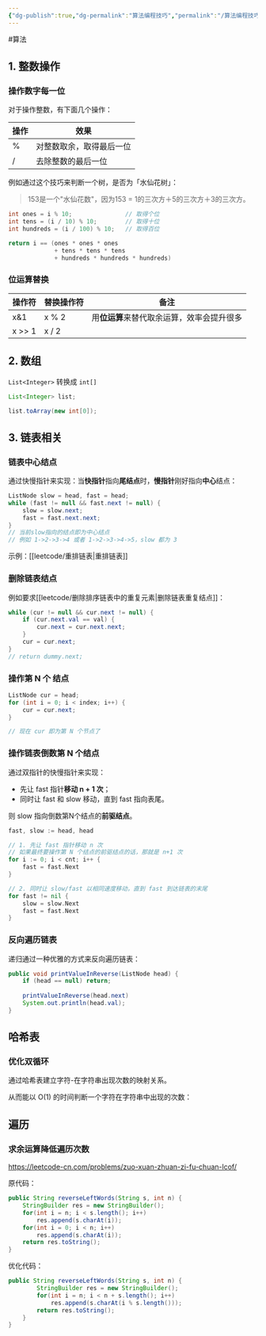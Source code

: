 ```yaml
---
{"dg-publish":true,"dg-permalink":"算法编程技巧","permalink":"/算法编程技巧/"}
---
```



#算法

## 1. 整数操作

### 操作数字每一位

对于操作整数，有下面几个操作：

| 操作 | 效果                     |
| ---- | ------------------------ |
| %    | 对整数取余，取得最后一位 |
| /    | 去除整数的最后一位       | 


例如通过这个技巧来判断一个树，是否为「水仙花树」：
> 153是一个"水仙花数"，因为153 = 1的三次方＋5的三次方＋3的三次方。

```java
int ones = i % 10;               // 取得个位
int tens = (i / 10) % 10;        // 取得十位
int hundreds = (i / 100) % 10;   // 取得百位

return i == (ones * ones * ones 
			 + tens * tens * tens 
			 + hundreds * hundreds * hundreds)
```

### 位运算替换

| 操作符 | 替换操作符 | 备注                                   |
| ------ | ---------- | -------------------------------------- |
| x&1    | x % 2      | 用**位运算**来替代取余运算，效率会提升很多 |
| x >> 1 | x / 2      |                                        |

## 2. 数组

 `List<Integer>` 转换成 `int[]`
	
```java
List<Integer> list;

list.toArray(new int[0]);
```

## 3. 链表相关

### 链表中心结点

通过快慢指针来实现：当**快指针**指向**尾结点**时，**慢指针**刚好指向**中心**结点：

```java
ListNode slow = head, fast = head;
while (fast != null && fast.next != null) {
    slow = slow.next;
    fast = fast.next.next;
}
// 当前slow指向的结点即为中心结点
// 例如 1->2->3->4 或者 1->2->3->4->5，slow 都为 3
```

示例：[[leetcode/重排链表\|重排链表]]

### 删除链表结点

例如要求[[leetcode/删除排序链表中的重复元素\|删除链表重复结点]]：

```java
while (cur != null && cur.next != null) {
    if (cur.next.val == val) {
        cur.next = cur.next.next;
    }
    cur = cur.next;
}
// return dummy.next;
```

### 操作第 N 个 结点

```java
ListNode cur = head;
for (int i = 0; i < index; i++) {
	cur = cur.next;
}

// 现在 cur 即为第 N 个节点了
```

### 操作链表倒数第 N 个结点

通过双指针的快慢指针来实现：

- 先让 fast 指针**移动 n + 1 次**；
- 同时让 fast 和 slow 移动，直到 fast 指向表尾。

则 slow 指向倒数第N个结点的**前驱结点**。

```go
fast, slow := head, head

// 1. 先让 fast 指针移动 n 次
// 如果最终要操作第 N 个结点的前驱结点的话，那就是 n+1 次
for i := 0; i < cnt; i++ {
	fast = fast.Next
}

// 2. 同时让 slow/fast 以相同速度移动，直到 fast 到达链表的末尾
for fast != nil {
	slow = slow.Next
	fast = fast.Next
}
```

### 反向遍历链表

递归通过一种优雅的方式来反向遍历链表：

```java
public void printValueInReverse(ListNode head) {
	if (head == null) return;
	
	printValueInReverse(head.next)
	System.out.println(head.val);
}
```

## 哈希表

### 优化双循环

通过哈希表建立字符-在字符串出现次数的映射关系。

从而能以 O(1) 的时间判断一个字符在字符串中出现的次数：

## 遍历

### 求余运算降低遍历次数

https://leetcode-cn.com/problems/zuo-xuan-zhuan-zi-fu-chuan-lcof/

原代码：

```java
public String reverseLeftWords(String s, int n) {
	StringBuilder res = new StringBuilder();
	for(int i = n; i < s.length(); i++)
		res.append(s.charAt(i));
	for(int i = 0; i < n; i++)
		res.append(s.charAt(i));
	return res.toString();
}
```

优化代码：

```java
public String reverseLeftWords(String s, int n) {
        StringBuilder res = new StringBuilder();
        for(int i = n; i < n + s.length(); i++)
            res.append(s.charAt(i % s.length()));
        return res.toString();
    }
}
```